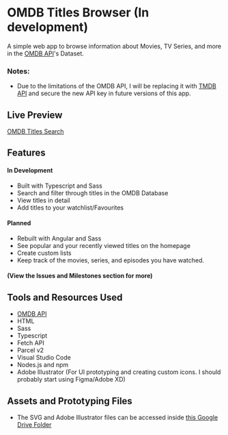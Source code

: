 # OMDB Titles Browser (In development)

A simple web app to browse information about Movies, TV Series, and more in the [OMDB API](https://www.omdbapi.com/ "OMDB API's Website")'s Dataset.

### Notes:
- Due to the limitations of the OMDB API, I will be replacing it with [TMDB API](https://developer.themoviedb.org/docs/getting-started 'TMDB API Section') and secure the new API key in future versions of this app.

## Live Preview

[OMDB Titles Search](https://omdb-titles-browser.vercel.app/ 'OMDB Titles Search: Live Preview')

## Features

#### In Development

- Built with Typescript and Sass
- Search and filter through titles in the OMDB Database
- View titles in detail
- Add titles to your watchlist/Favourites

#### Planned

- Rebuilt with Angular and Sass
- See popular and your recently viewed titles on the homepage
- Create custom lists
- Keep track of the movies, series, and episodes you have watched.

#### (View the Issues and Milestones section for more)

## Tools and Resources Used

- [OMDB API](https://www.omdbapi.com/ "OMDB API's Website")
- HTML
- Sass
- Typescript
- Fetch API
- Parcel v2
- Visual Studio Code
- Nodes.js and npm
- Adobe Illustrator (For UI prototyping and creating custom icons. I should probably start using Figma/Adobe XD)

## Assets and Prototyping Files
- The SVG and  Adobe Illustrator files can be accessed inside [this Google Drive Folder](https://drive.google.com/drive/folders/1-Fbwd9o2TkgyCTO9tmkua9vQNFdGJ375?usp=sharing)
